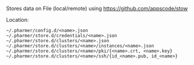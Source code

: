 Stores data on File (local/remote) using https://github.com/appscode/stow 

Location:
```
~/.pharmer/config.d/<name>.json
~/.pharmer/store.d/credentials/<name>.json
~/.pharmer/store.d/clusters/<name>.json
~/.pharmer/store.d/clusters/<name>/instances/<name>.json
~/.pharmer/store.d/clusters/<name>/pki/{<name>.crt, <name>.key}
~/.pharmer/store.d/clusters/<name>/ssh/{id_<name>.pub, id_<name>}
```
